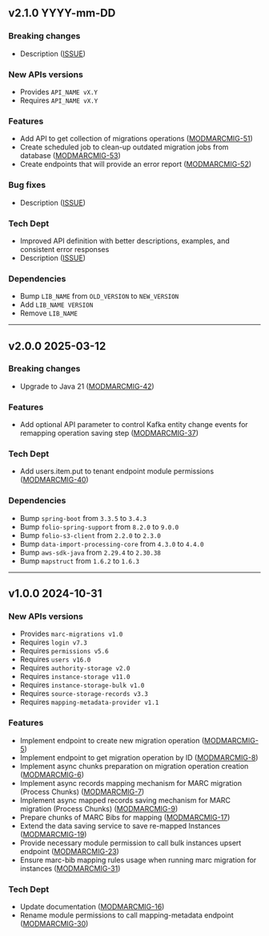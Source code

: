 ## v2.1.0 YYYY-mm-DD
### Breaking changes
* Description ([ISSUE](https://folio-org.atlassian.net/browse/ISSUE))

### New APIs versions
* Provides `API_NAME vX.Y`
* Requires `API_NAME vX.Y`

### Features
* Add API to get collection of migrations operations ([MODMARCMIG-51](https://folio-org.atlassian.net/browse/MODMARCMIG-51))
* Create scheduled job to clean-up outdated migration jobs from database ([MODMARCMIG-53](https://folio-org.atlassian.net/browse/MODMARCMIG-53))
* Create endpoints that will provide an error report ([MODMARCMIG-52](https://folio-org.atlassian.net/browse/MODMARCMIG-52))

### Bug fixes
* Description ([ISSUE](https://folio-org.atlassian.net/browse/ISSUE))

### Tech Dept
* Improved API definition with better descriptions, examples, and consistent error responses
* Description ([ISSUE](https://folio-org.atlassian.net/browse/ISSUE))

### Dependencies
* Bump `LIB_NAME` from `OLD_VERSION` to `NEW_VERSION`
* Add `LIB_NAME VERSION`
* Remove `LIB_NAME`

---

## v2.0.0 2025-03-12
### Breaking changes
* Upgrade to Java 21 ([MODMARCMIG-42](https://folio-org.atlassian.net/browse/MODMARCMIG-42))

### Features
* Add optional API parameter to control Kafka entity change events for remapping operation saving step ([MODMARCMIG-37](https://folio-org.atlassian.net/browse/MODMARCMIG-37))

### Tech Dept
* Add users.item.put to tenant endpoint module permissions ([MODMARCMIG-40](https://folio-org.atlassian.net/browse/MODMARCMIG-40))

### Dependencies
* Bump `spring-boot` from `3.3.5` to `3.4.3`
* Bump `folio-spring-support` from `8.2.0` to `9.0.0`
* Bump `folio-s3-client` from `2.2.0` to `2.3.0`
* Bump `data-import-processing-core` from `4.3.0` to `4.4.0`
* Bump `aws-sdk-java` from `2.29.4` to `2.30.38`
* Bump `mapstruct` from `1.6.2` to `1.6.3`

---

## v1.0.0 2024-10-31
### New APIs versions
* Provides `marc-migrations v1.0`
* Requires `login v7.3`
* Requires `permissions v5.6`
* Requires `users v16.0`
* Requires `authority-storage v2.0`
* Requires `instance-storage v11.0`
* Requires `instance-storage-bulk v1.0`
* Requires `source-storage-records v3.3`
* Requires `mapping-metadata-provider v1.1`

### Features
* Implement endpoint to create new migration operation ([MODMARCMIG-5](https://issues.folio.org/browse/MODMARCMIG-5))
* Implement endpoint to get migration operation by ID ([MODMARCMIG-8](https://issues.folio.org/browse/MODMARCMIG-8))
* Implement async chunks preparation on migration operation creation ([MODMARCMIG-6](https://issues.folio.org/browse/MODMARCMIG-6))
* Implement async records mapping mechanism for MARC migration (Process Chunks) ([MODMARCMIG-7](https://issues.folio.org/browse/MODMARCMIG-7))
* Implement async mapped records saving mechanism for MARC migration (Process Chunks) ([MODMARCMIG-9](https://issues.folio.org/browse/MODMARCMIG-9))
* Prepare chunks of MARC Bibs for mapping ([MODMARCMIG-17](https://folio-org.atlassian.net/browse/MODMARCMIG-17))
* Extend the data saving service to save re-mapped Instances ([MODMARCMIG-19](https://folio-org.atlassian.net/browse/MODMARCMIG-19))
* Provide necessary module permission to call bulk instances upsert endpoint ([MODMARCMIG-23](https://folio-org.atlassian.net/browse/MODMARCMIG-23))
* Ensure marc-bib mapping rules usage when running marc migration for instances ([MODMARCMIG-31](https://folio-org.atlassian.net/browse/MODMARCMIG-31))

### Tech Dept
* Update documentation ([MODMARCMIG-16](https://issues.folio.org/browse/MODMARCMIG-16))
* Rename module permissions to call mapping-metadata endpoint ([MODMARCMIG-30](https://folio-org.atlassian.net/browse/MODMARCMIG-30))
